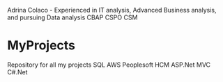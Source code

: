 Adrina Colaco - Experienced in IT analysis, Advanced Business analysis, and pursuing Data analysis
CBAP
CSPO
CSM

# MyProjects
Repository for all my projects
SQL
AWS
Peoplesoft HCM
ASP.Net MVC
C#.Net
